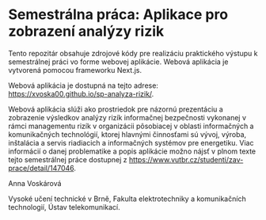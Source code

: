 # Semestrálna práca: Aplikace pro zobrazení analýzy rizik

Tento repozitár obsahuje zdrojové kódy pre realizáciu praktického výstupu k semestrálnej práci vo forme webovej aplikácie. Webová aplikácia je vytvorená pomocou frameworku Next.js.

Webová aplikácia je dostupná na tejto adrese: https://xvoska00.github.io/sp-analyza-rizik/.

Webová aplikácia slúži ako prostriedok pre názornú prezentáciu a zobrazenie výsledkov analýzy rizík informačnej bezpečnosti vykonanej v rámci managementu rizík v organizácii pôsobiacej v oblasti informačných a komunikačných technológií, ktorej hlavnými činnosťami sú vývoj, výroba, inštalácia a servis riadiacich a informačných systémov pre energetiku. Viac informácií o danej problematike a popis aplikácie možno nájsť v plnom texte tejto semestrálnej práce dostupnej z https://www.vutbr.cz/studenti/zav-prace/detail/147046.

Anna Voskárová

Vysoké učení technické v Brně, Fakulta elektrotechniky a komunikačních technologií, Ústav telekomunikací.
